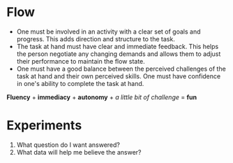 # Flow
* One must be involved in an activity with a clear set of goals and progress. This adds direction and structure to the task.
* The task at hand must have clear and immediate feedback. This helps the person negotiate any changing demands and allows them to adjust their performance to maintain the flow state.
* One must have a good balance between the perceived challenges of the task at hand and their own perceived skills. One must have confidence in one's ability to complete the task at hand.

**Fluency** + **immediacy** + **autonomy** + *a little bit of challenge* = **fun**


# Experiments
1. What question do I want answered?
2. What data will help me believe the answer?

